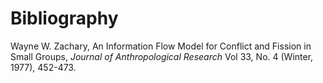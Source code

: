


# Bibliography


Wayne W. Zachary, An Information Flow Model for Conflict and Fission in Small Groups, *Journal of Anthropological Research* Vol 33, No. 4 (Winter, 1977), 452-473.

